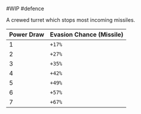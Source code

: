 #WIP #defence 

A crewed turret which stops most incoming missiles.

| Power Draw | Evasion Chance (Missile) |
| -----------|--------------------------|
| 1 | `+17%` |
| 2 | `+27%` |
| 3 | `+35%` |
| 4 | `+42%` |
| 5 | `+49%` |
| 6 | `+57%` |
| 7 | `+67%` |
